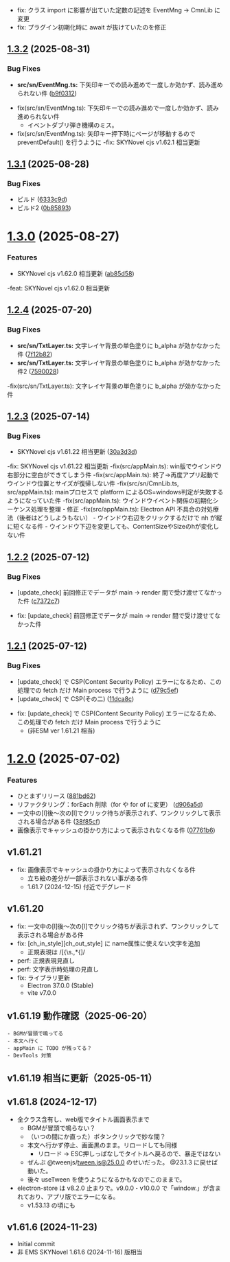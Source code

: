 - fix: クラス import に影響が出ていた定数の記述を EventMng -> CmnLib に変更
- fix: プラグイン初期化時に await が抜けていたのを修正


## [1.3.2](https://github.com/famibee/skynovel_esm/compare/v1.3.1...v1.3.2) (2025-08-31)


### Bug Fixes

* **src/sn/EventMng.ts:** 下矢印キーでの読み進めで一度しか効かず、読み進められない件 ([b9f0312](https://github.com/famibee/skynovel_esm/commit/b9f0312be97009402e5bbc2eb0ba2cf25e80283f))

- fix(src/sn/EventMng.ts): 下矢印キーでの読み進めで一度しか効かず、読み進められない件
	- イベントダブリ弾き機構のミス。
- fix(src/sn/EventMng.ts): 矢印キー押下時にページが移動するので preventDefault() を行うように
-fix: SKYNovel cjs v1.62.1 相当更新


## [1.3.1](https://github.com/famibee/skynovel_esm/compare/v1.3.0...v1.3.1) (2025-08-28)


### Bug Fixes

* ビルド ([6333c9d](https://github.com/famibee/skynovel_esm/commit/6333c9dc141ffd6c129102e54e7e0f60f2b4d78d))
* ビルド2 ([0b85893](https://github.com/famibee/skynovel_esm/commit/0b85893e410bf1bfa083da53f0df33b4a5621748))

# [1.3.0](https://github.com/famibee/skynovel_esm/compare/v1.2.4...v1.3.0) (2025-08-27)


### Features

* SKYNovel cjs v1.62.0 相当更新 ([ab85d58](https://github.com/famibee/skynovel_esm/commit/ab85d58335c26aa859af8b39bad46f2768b3b166))

-feat: SKYNovel cjs v1.62.0 相当更新


## [1.2.4](https://github.com/famibee/skynovel_esm/compare/v1.2.3...v1.2.4) (2025-07-20)


### Bug Fixes

* **src/sn/TxtLayer.ts:** 文字レイヤ背景の単色塗りに b_alpha が効かなかった件 ([7f12b82](https://github.com/famibee/skynovel_esm/commit/7f12b82931650d69e8082060f6126ce344201b3f))
* **src/sn/TxtLayer.ts:** 文字レイヤ背景の単色塗りに b_alpha が効かなかった件2 ([7590028](https://github.com/famibee/skynovel_esm/commit/75900288dd8f2d4fb5c9f15e605b30aaa25f3b3f))

-fix(src/sn/TxtLayer.ts): 文字レイヤ背景の単色塗りに b_alpha が効かなかった件


## [1.2.3](https://github.com/famibee/skynovel_esm/compare/v1.2.2...v1.2.3) (2025-07-14)


### Bug Fixes

* SKYNovel cjs v1.61.22 相当更新 ([30a3d3d](https://github.com/famibee/skynovel_esm/commit/30a3d3d7368c41f238e6b71c1abc3a50cf16e1dd))

-fix: SKYNovel cjs v1.61.22 相当更新
-fix(src/appMain.ts): win版でウインドウ右部分に空白ができてしまう件
-fix(src/appMain.ts): 終了→再度アプリ起動でウインドウ位置とサイズが復帰しない件
-fix(src/sn/CmnLib.ts, src/appMain.ts): mainプロセスで platform によるOS=windows判定が失敗するようになっていた件
-fix(src/appMain.ts): ウインドウイベント関係の初期化シーケンス処理を整理・修正
-fix(src/appMain.ts): Electron API 不具合の対処療法（後者はどうしようもない）
	- ウインドウ右辺をクリックするだけで nh が縦に短くなる件
	- ウインドウ下辺を変更しても、ContentSizeやSizeのhが変化しない件


## [1.2.2](https://github.com/famibee/skynovel_esm/compare/v1.2.1...v1.2.2) (2025-07-12)


### Bug Fixes

* [update_check] 前回修正でデータが main -> render 間で受け渡せてなかった件 ([c7372c7](https://github.com/famibee/skynovel_esm/commit/c7372c748226ff7b683d6b48a7453ced61d15dcf))

- fix: [update_check] 前回修正でデータが main -> render 間で受け渡せてなかった件


## [1.2.1](https://github.com/famibee/skynovel_esm/compare/v1.2.0...v1.2.1) (2025-07-12)


### Bug Fixes

* [update_check] で CSP(Content Security Policy) エラーになるため、この処理での fetch だけ Main process で行うように ([d79c5ef](https://github.com/famibee/skynovel_esm/commit/d79c5efae3b7cd29fb02aa06961b976bdfe1489f))
* [update_check] で CSP(その二) ([11dca8c](https://github.com/famibee/skynovel_esm/commit/11dca8c677878989021433b166f0730ceb371447))

- fix: [update_check] で CSP(Content Security Policy) エラーになるため、この処理での fetch だけ Main process で行うように
	- (非ESM ver 1.61.21 相当)


# [1.2.0](https://github.com/famibee/skynovel_esm/compare/v1.1.0...v1.2.0) (2025-07-02)


### Features

* ひとまずリリース ([881bd62](https://github.com/famibee/skynovel_esm/commit/881bd629e551867a72bbd7f6b6b0d866c85eb8f0))
* リファクタリング：forEach 削除（for や for of に変更） ([d906a5d](https://github.com/famibee/skynovel_esm/commit/d906a5d8eda7f5e3b245453342486db7b337c78b))
* 一文中の[l]後〜次の[l]でクリック待ちが表示されず、ワンクリックして表示される場合がある件 ([38f85cf](https://github.com/famibee/skynovel_esm/commit/38f85cf73c7d7cbf27415e4cc2c5c5c9828dddd5))
* 画像表示でキャッシュの掛かり方によって表示されなくなる件 ([07761b6](https://github.com/famibee/skynovel_esm/commit/07761b66bbfc9a9d7e536c88e70b1142d01060b9))


## v1.61.21
- fix: 画像表示でキャッシュの掛かり方によって表示されなくなる件
	- 立ち絵の差分が一部表示されない事がある件
	- 1.61.7 (2024-12-15) 付近でデグレード
## v1.61.20
- fix: 一文中の[l]後〜次の[l]でクリック待ちが表示されず、ワンクリックして表示される場合がある件
- fix: [ch_in_style][ch_out_style] に name属性に使えない文字を追加
	- 正規表現は /[{\s\.,*\{]/
- perf: 正規表現見直し
- perf: 文字表示時処理の見直し
- fix: ライブラリ更新
	- Electron 37.0.0 (Stable)
	- vite v7.0.0
## v1.61.19 動作確認（2025-06-20）
	- BGMが冒頭で鳴ってる
	- 本文へ行く
	- appMain に TODO が残ってる？
	- DevTools 対策
## v1.61.19 相当に更新（2025-05-11）
## v1.61.8 (2024-12-17)
- 全クラス含有し、web版でタイトル画面表示まで
	- BGMが冒頭で鳴らない？
	- （いつの間にか直った）ボタンクリックで妙な間？
	- 本文へ行かず停止、画面黒のまま。リロードしても同様
		- リロード -> ESC押しっぱなしでタイトルへ戻るので、暴走ではない
	- ぜんぶ @tweenjs/tween.js@25.0.0 のせいだった。 @23.1.3 に戻せば動いた。
	- 後々 useTween を使うようになるかもなのでこのままで。
- electron-store は v8.2.0 止まりで。v9.0.0・v10.0.0 で「window.」が含まれており、アプリ版でエラーになる。
	- v1.53.13 の頃にも
## v1.61.6 (2024-11-23)
- Initial commit
- 非 EMS SKYNovel 1.61.6 (2024-11-16) 版相当
